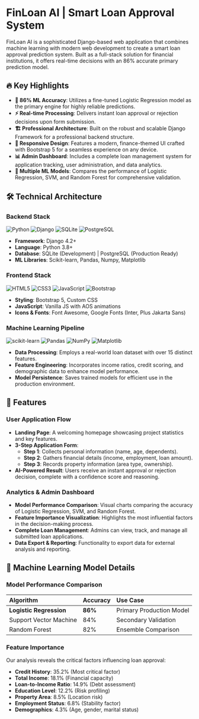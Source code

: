# FinLoan AI | Smart Loan Approval System

FinLoan AI is a sophisticated Django-based web application that combines machine learning with modern web development to create a smart loan approval prediction system. Built as a full-stack solution for financial institutions, it offers real-time decisions with an 86% accurate primary prediction model.

## 🔥 Key Highlights

- **🧠 86% ML Accuracy**: Utilizes a fine-tuned Logistic Regression model as the primary engine for highly reliable predictions.
- **⚡ Real-time Processing**: Delivers instant loan approval or rejection decisions upon form submission.
- **🏗️ Professional Architecture**: Built on the robust and scalable Django Framework for a professional backend structure.
- **🎨 Responsive Design**: Features a modern, finance-themed UI crafted with Bootstrap 5 for a seamless experience on any device.
- **📊 Admin Dashboard**: Includes a complete loan management system for application tracking, user administration, and data analytics.
- **🤖 Multiple ML Models**: Compares the performance of Logistic Regression, SVM, and Random Forest for comprehensive validation.

## 🛠️ Technical Architecture

### Backend Stack
![Python](https://img.shields.io/badge/Python-3776AB?style=for-the-badge&logo=python&logoColor=white)
![Django](https://img.shields.io/badge/Django-092E20?style=for-the-badge&logo=django&logoColor=white)
![SQLite](https://img.shields.io/badge/SQLite-003B57?style=for-the-badge&logo=sqlite&logoColor=white)
![PostgreSQL](https://img.shields.io/badge/PostgreSQL-336791?style=for-the-badge&logo=postgresql&logoColor=white)

- **Framework**: Django 4.2+
- **Language**: Python 3.8+
- **Database**: SQLite (Development) | PostgreSQL (Production Ready)
- **ML Libraries**: Scikit-learn, Pandas, Numpy, Matplotlib

### Frontend Stack
![HTML5](https://img.shields.io/badge/HTML5-E34F26?style=for-the-badge&logo=html5&logoColor=white)
![CSS3](https://img.shields.io/badge/CSS3-1572B6?style=for-the-badge&logo=css3&logoColor=white)
![JavaScript](https://img.shields.io/badge/JavaScript-F7DF1E?style=for-the-badge&logo=javascript&logoColor=black)
![Bootstrap](https://img.shields.io/badge/Bootstrap-7952B3?style=for-the-badge&logo=bootstrap&logoColor=white)

- **Styling**: Bootstrap 5, Custom CSS
- **JavaScript**: Vanilla JS with AOS animations
- **Icons & Fonts**: Font Awesome, Google Fonts (Inter, Plus Jakarta Sans)

### Machine Learning Pipeline
![scikit-learn](https://img.shields.io/badge/scikit--learn-F7931E?style=for-the-badge&logo=scikit-learn&logoColor=white)
![Pandas](https://img.shields.io/badge/Pandas-150458?style=for-the-badge&logo=pandas&logoColor=white)
![NumPy](https://img.shields.io/badge/NumPy-013243?style=for-the-badge&logo=numpy&logoColor=white)
![Matplotlib](https://img.shields.io/badge/Matplotlib-11557c?style=for-the-badge)

- **Data Processing**: Employs a real-world loan dataset with over 15 distinct features.
- **Feature Engineering**: Incorporates income ratios, credit scoring, and demographic data to enhance model performance.
- **Model Persistence**: Saves trained models for efficient use in the production environment.

## 🎨 Features

### User Application Flow
- **Landing Page**: A welcoming homepage showcasing project statistics and key features.
- **3-Step Application Form**:
  - **Step 1**: Collects personal information (name, age, dependents).
  - **Step 2**: Gathers financial details (income, employment, loan amount).
  - **Step 3**: Records property information (area type, ownership).
- **AI-Powered Result**: Users receive an instant approval or rejection decision, complete with a confidence score and reasoning.

### Analytics & Admin Dashboard
- **Model Performance Comparison**: Visual charts comparing the accuracy of Logistic Regression, SVM, and Random Forest.
- **Feature Importance Visualization**: Highlights the most influential factors in the decision-making process.
- **Complete Loan Management**: Admins can view, track, and manage all submitted loan applications.
- **Data Export & Reporting**: Functionality to export data for external analysis and reporting.

## 🤖 Machine Learning Model Details

### Model Performance Comparison

| Algorithm | Accuracy | Use Case |
|:----------|:---------|:---------|
| **Logistic Regression** | **86%** | Primary Production Model |
| Support Vector Machine | 84% | Secondary Validation |
| Random Forest | 82% | Ensemble Comparison |

### Feature Importance

Our analysis reveals the critical factors influencing loan approval:

- **Credit History**: 35.2% (Most critical factor)
- **Total Income**: 18.1% (Financial capacity)
- **Loan-to-Income Ratio**: 14.9% (Debt assessment)
- **Education Level**: 12.2% (Risk profiling)
- **Property Area**: 8.5% (Location risk)
- **Employment Status**: 6.8% (Stability factor)
- **Demographics**: 4.3% (Age, gender, marital status)



